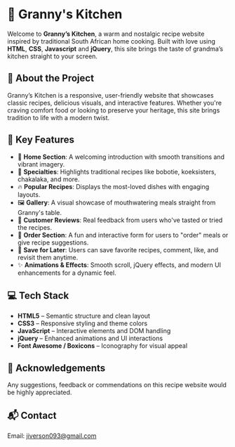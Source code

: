 # 🥘 Granny's Kitchen

Welcome to **Granny’s Kitchen**, a warm and nostalgic recipe website inspired by traditional South African home cooking. Built with love using **HTML**, **CSS**, **Javascript** and **jQuery**, this site brings the taste of grandma’s kitchen straight to your screen.

## 🌟 About the Project

Granny’s Kitchen is a responsive, user-friendly website that showcases classic recipes, delicious visuals, and interactive features. Whether you're craving comfort food or looking to preserve your heritage, this site brings tradition to life with a modern twist.

## 🎯 Key Features

- 🏡 **Home Section**: A welcoming introduction with smooth transitions and vibrant imagery.
- 🍲 **Specialties**: Highlights traditional recipes like bobotie, koeksisters, chakalaka, and more.
- 🔥 **Popular Recipes**: Displays the most-loved dishes with engaging layouts.
- 🖼️ **Gallery**: A visual showcase of mouthwatering meals straight from Granny's table.
- 💬 **Customer Reviews**: Real feedback from users who've tasted or tried the recipes.
- 📝 **Order Section**: A fun and interactive form for users to "order" meals or give recipe suggestions.
- 📌 **Save for Later**: Users can save favorite recipes, comment, like, and revisit them anytime.
- ✨ **Animations & Effects**: Smooth scroll, jQuery effects, and modern UI enhancements for a dynamic feel.

## 💻 Tech Stack

- **HTML5** – Semantic structure and clean layout
- **CSS3** – Responsive styling and theme colors
- **JavaScript** – Interactive elements and DOM handling
- **jQuery** – Enhanced animations and UI interactions
- **Font Awesome / Boxicons** – Iconography for visual appeal

## 🙌 Acknowledgements
Any suggestions, feedback or commendations on this recipe website would be highly appreciated. 

## 📬 Contact
Email: jiverson093@gmail.com

